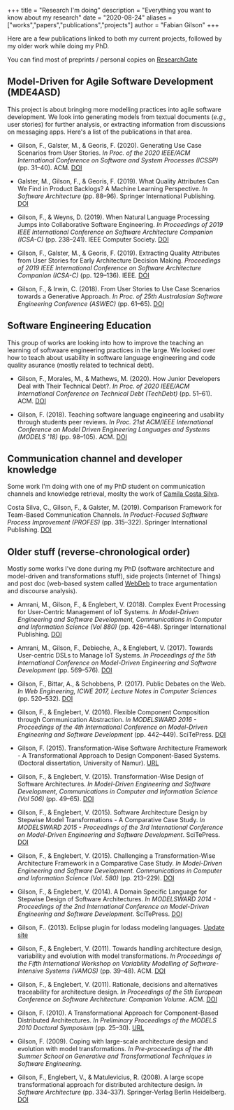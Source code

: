 +++
title = "Research I'm doing"
description = "Everything you want to know about my research"
date = "2020-08-24"
aliases = ["works","papers","publications","projects"]
author = "Fabian Gilson"
+++

Here are a few publications linked to both my current projects, followed by my older work while doing my PhD.

You can find most of preprints / personal copies on [ResearchGate](https://www.researchgate.net/profile/Fabian_Gilson)

## Model-Driven for Agile Software Development (MDE4ASD)

This project is about bringing more modelling practices into agile software development. We look into generating models from textual documents (*e.g.,* user stories) for further analysis, or extracting information from discussions on messaging apps. Here's a list of the publications in that area.

* Gilson, F., Galster, M., & Georis, F. (2020). Generating Use Case Scenarios from User Stories. *In Proc. of the 2020 IEEE/ACM International Conference on Software and System Processes (ICSSP)* (pp. 31–40). ACM. [DOI](https://doi.org/10.1145/3379177.3388895)

* Galster, M., Gilson, F., & Georis, F. (2019). What Quality Attributes Can We Find in Product Backlogs? A Machine Learning Perspective. *In Software Architecture* (pp. 88–96). Springer International Publishing. [DOI](https://doi.org/10.1007/978-3-030-29983-5_6)

* Gilson, F., & Weyns, D. (2019). When Natural Language Processing Jumps into Collaborative Software Engineering. *In Proceedings of 2019 IEEE International Conference on Software Architecture Companion (ICSA-C)* (pp. 238–241). IEEE Computer Society. [DOI](https://doi.org/10.1109/ICSA-C.2019.00049)

* Gilson, F., Galster, M., & Georis, F. (2019). Extracting Quality Attributes from User Stories for Early Architecture Decision Making. *Proceedings of 2019 IEEE International Conference on Software Architecture Companion (ICSA-C)* (pp. 129–136). IEEE. [DOI](https://doi.org/10.1109/ICSA-C.2019.00031)

* Gilson, F., & Irwin, C. (2018). From User Stories to Use Case Scenarios towards a Generative Approach. *In Proc. of 25th Australasian Software Engineering Conference (ASWEC)* (pp. 61–65). [DOI](https://doi.org/10.1109/ASWEC.2018.00016)

## Software Engineering Education

This group of works are looking into how to improve the teaching an learning of softwaare engineering practices in the large. We looked over how to teach about usability in software language engineering and code quality asurance (mostly related to technical debt).

* Gilson, F., Morales, M., & Mathews, M. (2020). How Junior Developers Deal with Their Technical Debt?. *In Proc. of 2020 IEEE/ACM International Conference on Technical Debt (TechDebt)* (pp. 51–61). ACM. [DOI](https://doi.org/10.1145/3387906.3388624)

* Gilson, F. (2018). Teaching software language engineering and usability through students peer reviews. *In Proc. 21st ACM/IEEE International Conference on Model Driven Engineering Languages and Systems (MODELS '18)* (pp. 98–105). ACM. [DOI](https://doi.org/10.1145/3270112.3270124)

## Communication channel and developer knowledge

Some work I'm doing with one of my PhD student on communication channels and knowledge retrieval, moslty the work of [Camila Costa Silva](https://www.researchgate.net/profile/Camila_Mariane_Silva).

Costa Silva, C., Gilson, F., & Galster, M. (2019). Comparison Framework for Team-Based Communication Channels. *In Product-Focused Software Process Improvement (PROFES)* (pp. 315–322). Springer International Publishing. [DOI](https://doi.org/10.1007/978-3-030-35333-9_22)


## Older stuff (reverse-chronological order)

Mostly some works I've done during my PhD (software architecture and model-driven and transformations stuff), side projects (Internet of Things) and post doc (web-based system called [WebDeb](https://webdeb.be) to trace argumentation and discourse analysis).

* Amrani, M., Gilson, F., & Englebert, V. (2018). Complex Event Processing for User-Centric Management of IoT Systems. *In Model-Driven Engineering and Software Development, Communications in Computer and Information Science (Vol 880)* (pp. 426–448). Springer International Publishing. [DOI](https://doi.org/10.1007/978-3-319-94764-8_18)

* Amrani, M., Gilson, F., Debieche, A., & Englebert, V. (2017). Towards User-centric DSLs to Manage IoT Systems. *In Proceedings of the 5th International Conference on Model-Driven Engineering and Software Development* (pp. 569–576). [DOI](https://doi.org/10.5220/0006285405690576)

* Gilson, F., Bittar, A., & Schobbens, P. (2017). Public Debates on the Web. *In Web Engineering, ICWE 2017, Lecture Notes in Computer Sciences* (pp. 520–532). [DOI](https://doi.org/10.1007/978-3-319-60131-1_37)

* Gilson, F., & Englebert, V. (2016). Flexible Component Composition through Communication Abstraction. *In MODELSWARD 2016 - Proceedings of the 4th International Conference on Model-Driven Engineering and Software Development* (pp. 442–449). SciTePress. [DOI](https://doi.org/10.5220/0005830304420449)

* Gilson, F. (2015). Transformation-Wise Software Architecture Framework - A Transformational Approach to Design Component-Based Systems. (Doctoral dissertation, University of Namur). [URL](https://pure.fundp.ac.be/ws/files/12421680/Fabian_Gilson_phdthesis.pdf)

* Gilson, F., & Englebert, V. (2015). Transformation-Wise Design of Software Architectures. *In Model-Driven Engineering and Software Development, Communications in Computer and Information Science (Vol 506)* (pp. 49–65). [DOI](https://doi.org/10.1007/978-3-319-25156-1_4)

* Gilson, F., & Englebert, V. (2015). Software Architecture Design by Stepwise Model Transformations - A Comparative Case Study. *In MODELSWARD 2015 - Proceedings of the 3rd International Conference on Model-Driven Engineering and Software Development*. SciTePress. [DOI](https://doi.org/10.5220/0005266101340145)

* Gilson, F., & Englebert, V. (2015). Challenging a Transformation-Wise Architecture Framework in a Comparative Case Study. *In Model-Driven Engineering and Software Development. Communications in Computer and Information Science (Vol. 580)* (pp. 213–229). [DOI](https://doi.org/10.1007/978-3-319-27869-8_12)

* Gilson, F., & Englebert, V. (2014). A Domain Specific Language for Stepwise Design of Software Architectures. *In MODELSWARD 2014 - Proceedings of the 2nd International Conference on Model-Driven Engineering and Software Development*. SciTePress. [DOI](https://doi.org/10.5220/0004709700670078)

* Gilson, F.. (2013). Eclipse plugin for Iodass modeling languages. [Update site](https://fabgilson.bitbucket.io)

* Gilson, F., & Englebert, V. (2011). Towards handling architecture design, variability and evolution with model transformations. *In Proceedings of the Fifth International Workshop on Variability Modelling of Software-Intensive Systems (VAMOS)* (pp. 39–48). ACM. [DOI](https://doi.org/10.1145/1944892.1944897)

* Gilson, F., & Englebert, V. (2011). Rationale, decisions and alternatives traceability for architecture design. *In Proceedings of the 5th European Conference on Software Architecture: Companion Volume*. ACM. [DOI](https://doi.org/10.1145/2031759.2031764)

* Gilson, F. (2010). A Transformational Approach for Component-Based Distributed Architectures. *In Preliminary Proceedings of the MODELS 2010 Doctoral Symposium* (pp. 25–30). [URL](http://models2010.ifi.uio.no/papers/DocSymp2010PrelimProceedings.pdf)

* Gilson, F. (2009). Coping with large-scale architecture design and evolution with model transformations. *In Pre-proceedings of the 4th Summer School on Generative and Transformational Techniques in Software Engineering*.

* Gilson, F., Englebert, V., & Matulevicius, R. (2008). A large scope transformational approach for distributed architecture design. *In Software Architecture* (pp. 334–337). Springer-Verlag Berlin Heidelberg. [DOI](https://doi.org/10.1007/978-3-540-88030-1_30)

